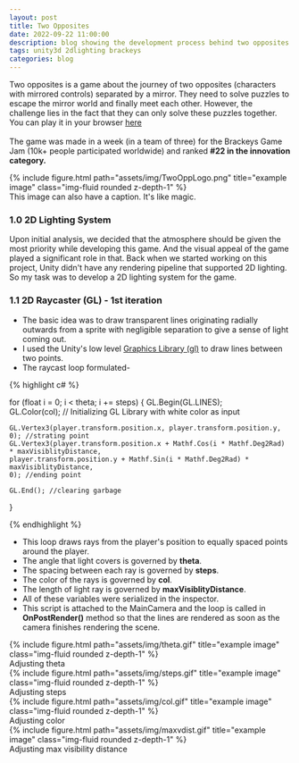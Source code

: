```yaml
---
layout: post
title: Two Opposites
date: 2022-09-22 11:00:00
description: blog showing the development process behind two opposites
tags: unity3d 2dlighting brackeys
categories: blog
---
```


Two opposites is a game about the journey of two opposites (characters with mirrored controls) separated by a mirror. They need to solve puzzles to escape the mirror world and finally meet each other. However, the challenge lies in the fact that they can only solve these puzzles together. You can play it in your browser [here](https://makra.itch.io/two-opposites) <br><br>
The game was made in a week (in a team of three) for the Brackeys Game Jam (10k+ people participated worldwide) and ranked **#22 in the innovation category.** <br>

<div class="row">
    <div class="col-sm mt-3 mt-md-0">
        {% include figure.html path="assets/img/TwoOppLogo.png" title="example image" class="img-fluid rounded z-depth-1" %}
    </div>
</div>
<div class="caption">
    This image can also have a caption. It's like magic.
</div>

### 1.0 2D Lighting System
Upon initial analysis, we decided that the atmosphere should be given the most priority while developing this game. And the visual appeal of the game played a significant role in that. Back when we started working on this project, Unity didn't have any rendering pipeline that supported 2D lighting. So my task was to develop a 2D lighting system for the game.

### 1.1 2D Raycaster (GL) - 1st iteration
* The basic idea was to draw transparent lines originating radially outwards from a sprite with negligible separation to give a sense of light coming out.
* I used the Unity's low level [Graphics Library (gl)](https://docs.unity3d.com/ScriptReference/GL.html) to draw lines between two points.
* The raycast loop formulated- <br>

{% highlight c# %}


for (float i = 0; i < theta; i += steps)
{
    GL.Begin(GL.LINES);               
    GL.Color(col); // Initializing GL Library with white color as input

    GL.Vertex3(player.transform.position.x, player.transform.position.y, 0); //strating point
    GL.Vertex3(player.transform.position.x + Mathf.Cos(i * Mathf.Deg2Rad) * maxVisiblityDistance, 
    player.transform.position.y + Mathf.Sin(i * Mathf.Deg2Rad) * maxVisiblityDistance, 
    0); //ending point

    GL.End(); //clearing garbage            
}


{% endhighlight %}

* This loop draws rays from the player's position to equally spaced points around the player.
* The angle that light covers is governed by **theta**.
* The spacing between each ray is governed by **steps**.
* The color of the rays is governed by **col**.
* The length of light ray is governed by **maxVisiblityDistance**.
* All of these variables were serialized in the inspector.
* This script is attached to the MainCamera and the loop is called in **OnPostRender()** method so that the lines are rendered as soon as the camera finishes rendering the scene.


<div class="row">
    <div class="col-sm mt-3 mt-md-0">
        {% include figure.html path="assets/img/theta.gif" title="example image" class="img-fluid rounded z-depth-1" %}
    </div>
    <div class="caption">
    Adjusting theta
    </div>
    <div class="col-sm mt-3 mt-md-0">
        {% include figure.html path="assets/img/steps.gif" title="example image" class="img-fluid rounded z-depth-1" %}
    </div>
    <div class="caption">
    Adjusting steps
    </div>
</div>

<div class="row">
    <div class="col-sm mt-3 mt-md-0">
        {% include figure.html path="assets/img/col.gif" title="example image" class="img-fluid rounded z-depth-1" %}
    </div>
    <div class="caption">
    Adjusting color
    </div>
    <div class="col-sm mt-3 mt-md-0">
        {% include figure.html path="assets/img/maxvdist.gif" title="example image" class="img-fluid rounded z-depth-1" %}
    </div>
    <div class="caption">
    Adjusting max visibility distance
    </div>
</div>

